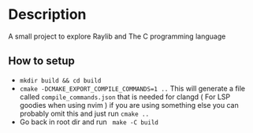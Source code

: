 # Description
A small project to explore Raylib and The C programming language



## How to setup 
- ```mkdir build && cd build ```
- ``` cmake -DCMAKE_EXPORT_COMPILE_COMMANDS=1 .. ``` This will generate a file called ```compile_commands.json```  that is needed for clangd ( For LSP goodies when using nvim ) if you are using something else you can probably omit this and just run ``` cmake .. ```   
- Go back in root dir and run ```  make -C build ```
